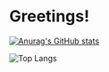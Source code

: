 # Greetings!

[![Anurag's GitHub stats](https://github-readme-stats.vercel.app/api?username=pouyasonej&show_icons=true&theme=synthwave&border_radius=0.5&hide_border=True)](https://github.com/pouyasonej/github-readme-stats)

![Top Langs](https://github-readme-stats.vercel.app/api/top-langs/?username=pouyasonej&layout=compact)

